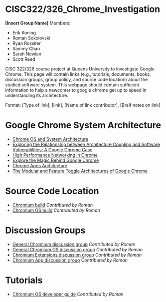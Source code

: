 # CISC322/326_Chrome_Investigation

**[Insert Group Name]**
Members:
* Erik Koning
* Roman Sokolovski
* Ryan Rossiter
* Sammy Chan
* Sarah Nowlan
* Scott Reed

CISC 322/326 course project at Queens University to investigate Google Chrome.
This page will contain links  (e.g., tutorials, documents, books, discussion groups, group policy, and source code location) about the
studied software system. This webpage should contain sufficient information to help a newcomer to google chrome get up to speed in
understanding its architecture.

Format: [Type of link], [link], [Name of link contributor], [Breif notes on link]

# Google Chrome System Architecture
* [Chrome OS and System Architecture](http://sufianalogy.blogspot.com/2012/12/chrome-os-and-system-architecture.html)
* [Exploring the Relationship between Architecture Coupling and Software Vulnerabilities: A Google Chrome Case](https://www.hbs.edu/faculty/Pages/item.aspx?num=52349)
* [High Performance Networking in Chrome](https://www.aosabook.org/en/posa/high-performance-networking-in-chrome.html)
* [Explore the Magic Behind Google Chrome](https://medium.com/@zicodeng/explore-the-magic-behind-google-chrome-c3563dbd2739)
* [Chrome Apps Architecture](https://developer.chrome.com/apps/app_architecture)
* [The Modular and Feature Toggle Architectures of
Google Chrome](http://users.encs.concordia.ca/~pcr/paper/Rahman2018EMSE-preproduction.pdf)

# Source Code Location
* [Chromium build](https://www.chromium.org/developers/how-tos/get-the-code) _Contributed by Roman_
* [Chromium OS build](https://www.chromium.org/chromium-os/build) _Contributed by Roman_

# Discussion Groups
* [General Chromium discussion group](https://groups.google.com/a/chromium.org/group/chromium-discuss) _Contributed by Roman_
* [General Chromium OS discussion group](https://groups.google.com/a/chromium.org/group/chromium-os-discuss) _Contributed by Roman_
* [Chromium Extensions discussion group](https://groups.google.com/a/chromium.org/group/chromium-extensions) _Contributed by Roman_
* [Chromium App discussion group](https://groups.google.com/a/chromium.org/group/chromium-apps) _Contributed by Roman_

# Tutorials
* [Chromium OS developer guide](https://chromium.googlesource.com/chromiumos/docs/+/master/developer_guide.md) _Contributed by Roman_
